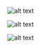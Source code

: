 ![alt text](https://cloud.githubusercontent.com/assets/602304/9684228/bf4af650-5333-11e5-8c82-1d6d51d17483.png "These are polymer components which  are getting data from json and render it on front end which could just by the tag name exameple <notification> </notification>  will display the notification component")

![alt text](https://cloud.githubusercontent.com/assets/602304/9684227/bf487fa6-5333-11e5-91cc-a023648e231c.png "")



![alt text](https://cloud.githubusercontent.com/assets/602304/9684229/bf4c27dc-5333-11e5-9c18-e6a9d84228b5.png "")

